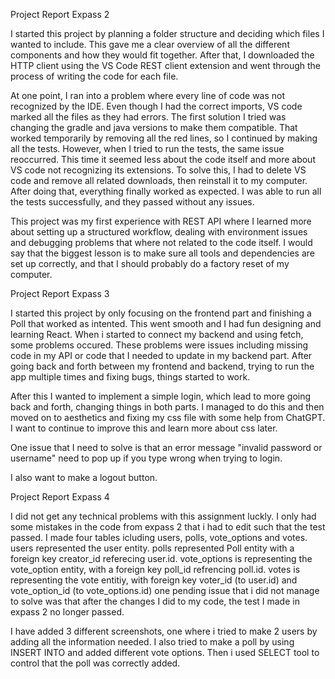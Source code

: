 Project Report Expass 2

I started this project by planning a folder structure and deciding which files I wanted to include. 
This gave me a clear overview of all the different components and how they would fit together. 
After that, I downloaded the HTTP client using the VS Code REST client extension and went through the process of writing the code for each file. 

At one point, I ran into a problem where every line of code was not recognized by the IDE. 
Even though I had the correct imports, VS code marked all the files as they had errors. 
The first solution I tried was changing the gradle and java versions to make them compatible. 
That worked temporarily by removing all the red lines, so I continued by making all the tests. 
However, when I tried to run the tests, the same issue reoccurred. 
This time it seemed less about the code itself and more about VS code not recognizing its extensions. 
To solve this, I had to delete VS code and remove all related downloads, then reinstall it to my computer. 
After doing that, everything finally worked as expected. 
I was able to run all the tests successfully, and they passed without any issues.   

This project was my first experience with REST API where I learned more about setting up a structured workflow, 
dealing with environment issues and debugging problems that where not related to the code itself. 
I would say that the biggest lesson is to make sure all tools and dependencies are set up correctly,
and that I should probably do a factory reset of my computer. 

Project Report Expass 3

I started this project by only focusing on the frontend part and finishing a Poll that worked as intented. 
This went smooth and I had fun designing and learning React. 
When i started to connect my backend and using fetch, some problems occured. 
These problems were issues including missing code in my API or code that I needed to update in my backend part.
After going back and forth between my frontend and backend, trying to run the app multiple times and fixing bugs,
things started to work.

After this I wanted to implement a simple login, which lead to more going back and forth, changing things in both parts.
I managed to do this and then moved on to aesthetics and fixing my css file with some help from ChatGPT.
I want to continue to improve this and learn more about css later.

One issue that I need to solve is that an error message "invalid password or username" need to pop up if you type wrong when trying to login.

I also want to make a logout button. 

Project Report Expass 4

I did not get any technical problems with this assignment luckly. 
I only had some mistakes in the code from expass 2 that i had to edit such that the test passed. 
I made four tables icluding users, polls, vote_options and votes. users represented the user entity. polls represented Poll entity with a foreign key creator_id referecing user.id. vote_options is representing the vote_option entity, with a foreign key poll_id refrencing poll.id. votes is representing the vote entitiy, with foreign key voter_id (to user.id) and vote_option_id (to vote_options.id)
one pending issue that i did not manage to solve was that after the changes I did to my code, the test I made in expass 2 no longer passed. 

I have added 3 different screenshots, one where i tried to make 2 users by adding all the information needed. I also tried to make a poll by using INSERT INTO and added different vote options. Then i used SELECT tool to control that the poll was correctly added. 





